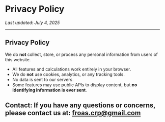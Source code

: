 # Privacy Policy

_Last updated: July 4, 2025_

---

## Privacy Policy

We do **not** collect, store, or process any personal information from users of this website.

- All features and calculations work entirely in your browser.
- We do **not** use cookies, analytics, or any tracking tools.
- No data is sent to our servers.
- Some features may use public APIs to display content, but **no identifying information is ever sent**.

Contact:
If you have any questions or concerns, please contact us at: froas.crp@gmail.com
---

